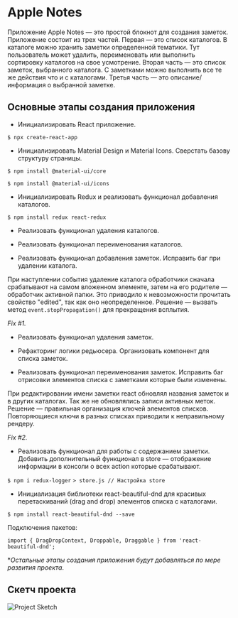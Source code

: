 # Apple Notes

Приложение Apple Notes — это простой блокнот для создания заметок. Приложение состоит из трех частей. Первая — это список каталогов. В каталоге можно хранить заметки определенной тематики. Тут пользователь может удалить, переименовать или выполнить сортировку каталогов на свое усмотрение. Вторая часть — это список заметок, выбранного каталога. С заметками можно выполнить все те же действия что и с каталогами. Третья часть — это описание/информация о выбранной заметке. 

## Основные этапы создания приложения

- Инициализировать React приложение.

`$ npx create-react-app`

- Инициализировать Material Design и Material Icons. Сверстать базову структуру страницы.

`$ npm install @material-ui/core`

`$ npm install @material-ui/icons`

- Инициализировать Redux и реализовать функционал добавления каталогов.

`$ npm install redux react-redux`

- Реализовать функционал удаления каталогов.

- Реализовать функционал переименования каталогов.

- Реализовать функционал добавления заметок. Исправить баг при удалении каталога.

При наступлении события удаление каталога обработчики сначала срабатывают на самом вложенном элементе, затем на его родителе — обработчик активной папки. Это приводило к невозможности прочитать свойство "edited", так как оно неопределенное. Решение — вызвать метод `event.stopPropagation()` для прекращения всплытия.

*Fix #1.*

- Реализовать функционал удаления заметок.

- Рефакторинг логики редьюсера. Организовать компонент для списка заметок.

- Реализовать функционал переименования заметок. Исправить баг отрисовки элементов списка с заметками которые были изменены.

При редактировании имени заметки react обновлял названия заметок и в других каталогах. Так же не обновлялись записи активных меток. Решение — правильная организация ключей элементов списков. Повторяющиеся ключи в разных списках приводили к неправильному рендеру.

*Fix #2.*

- Реализовать функционал для работы с содержанием заметки. Добавить дополнительный функционал в store — отображение информации в консоли о всех action которые срабатывают.

`$ npm i redux-logger`
`> store.js // Настройка store`

- Инициализация библиотеки react-beautiful-dnd для красивых перетаскиваний (drag and drop) элементов списка с каталогами.

`$ npm install react-beautiful-dnd --save`

Подключения пакетов:

`import { DragDropContext, Droppable, Draggable } from 'react-beautiful-dnd';`

**Остальные этапы создания приложения будут добавляться по мере развития проекта*.

## Скетч проекта

![Project Sketch](https://i.pinimg.com/originals/d7/b3/6e/d7b36eee8894e506e4394dede644be9f.png)